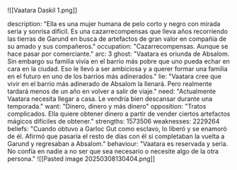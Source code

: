 ![[Vaatara Daskil 1.png]]

  description: "Ella es una mujer humana de pelo corto y negro con mirada seria y sonrisa dificil. Es una cazarrecompensas que lleva años recorriendo las tierras de Garund en busca de artefactos de gran valor en compañía de su amado y sus compañeros."
  occupation: "Cazarrecompensas. Aunque se hace pasar por comerciante."
  arc: 3
  ghost: "Vaatara es oriunda de Absalom. Sin embargo su familia vivía en el barrio más pobre que uno pueda echar en cara en la ciudad. Eso le llevó a ser ambiciosa y a querer formar una familia en el futuro en uno de los barrios más adinerados."
  lie: "Vaatara cree que vivir en el barrio más adinerado de Absalom la llenará. Pero realmente tardará menos de un año en volver a salir de viaje."
  need: "Actualmente Vaatara necesita llegar a casa. Le vendría bien descansar durante una temporada."
  want: "Dinero, dinero y más dinero"
  opposition: "Tratos complicados. Ella quiere obtener dinero a partir de vender ciertos artefactos mágicos difíciles de obtener."
  strengths: 1573506
  weaknesses: 2229264
  beliefs: "Cuando obtuvo a Garloc Gut como esclavo, lo liberó y se enamoró de él. Afirmó que pasaría el resto de días con él si completaban la vuelta a Garund y regresaban a Absalom."
  behaviour: "Vaatara es reservada y seria. No confía en nadie a no ser que sea necesario o necesite algo de la otra persona."
![[Pasted image 20250308130404.png]]